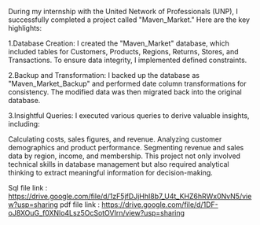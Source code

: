 During my internship with the United Network of Professionals (UNP), I successfully completed a project called "Maven_Market." Here are the key highlights:

1.Database Creation: I created the "Maven_Market" database, which included tables for Customers, Products, Regions, Returns, Stores, and Transactions. To ensure data integrity, I implemented defined constraints.

2.Backup and Transformation: I backed up the database as "Maven_Market_Backup" and performed date column transformations for consistency. The modified data was then migrated back into the original database.

3.Insightful Queries: I executed various queries to derive valuable insights, including:

Calculating costs, sales figures, and revenue.
Analyzing customer demographics and product performance.
Segmenting revenue and sales data by region, income, and membership.
This project not only involved technical skills in database management but also required analytical thinking to extract meaningful information for decision-making.

Sql file link : https://drive.google.com/file/d/1zF5jfDJjHhI8b7_U4t_KHZ6hRWx0NvN5/view?usp=sharing
pdf file link : https://drive.google.com/file/d/1DF-oJ8XOuG_f0XNlo4Lsz5OcSotOVIrn/view?usp=sharing
